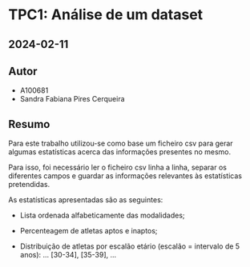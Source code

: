 # TPC1: Análise de um dataset
## 2024-02-11

## Autor

- A100681
- Sandra Fabiana Pires Cerqueira

## Resumo

Para este trabalho utilizou-se como base um ficheiro csv para gerar algumas estatísticas acerca das informações presentes no mesmo.

Para isso, foi necessário ler o ficheiro csv linha a linha, separar os diferentes campos e guardar as informações relevantes às estatísticas pretendidas.

As estatísticas apresentadas são as seguintes:

* Lista ordenada alfabeticamente das modalidades;

* Percenteagem de atletas aptos e inaptos;

* Distribuição de atletas por escalão etário (escalão = intervalo de 5 anos): ... [30-34], [35-39], ...


